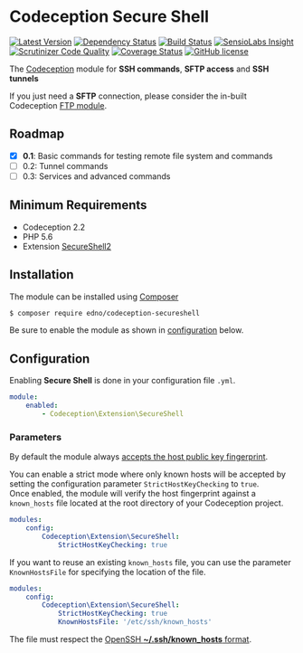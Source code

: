 # Codeception Secure Shell

[![Latest Version](https://img.shields.io/packagist/v/edno/codeception-secureshell.svg?style=flat-square)](https://packagist.org/packages/edno/codeception-secureshell)
[![Dependency Status](https://www.versioneye.com/user/projects/5763240c0735400035b94e9f/badge.svg?style=flat-square)](https://www.versioneye.com/user/projects/5763240c0735400035b94e9f)
[![Build Status](https://img.shields.io/travis/edno/codeception-secureshell.svg?style=flat-square)](https://travis-ci.org/edno/codeception-secureshell)
[![SensioLabs Insight](https://img.shields.io/sensiolabs/i/ff1e8b7c-36be-449f-9ce5-092968b2cda5.svg?style=flat-square)](https://insight.sensiolabs.com/projects/ff1e8b7c-36be-449f-9ce5-092968b2cda5)
[![Scrutinizer Code Quality](https://img.shields.io/scrutinizer/g/edno/codeception-secureshell.svg?style=flat-square)](https://scrutinizer-ci.com/g/edno/codeception-secureshell/?branch=master)
[![Coverage Status](https://img.shields.io/coveralls/edno/codeception-secureshell.svg?style=flat-square)](https://coveralls.io/github/edno/codeception-secureshell?branch=master)
[![GitHub license](https://img.shields.io/badge/license-MIT-blue.svg?style=flat-square)](https://raw.githubusercontent.com/edno/codeception-secureshell/master/LICENSE)

The [Codeception](http://codeception.com/) module for **SSH commands**, **SFTP access** and **SSH tunnels**

If you just need a **SFTP** connection, please consider the in-built Codeception [FTP module](http://codeception.com/docs/modules/FTP).

## Roadmap
- [x] **0.1**: Basic commands for testing remote file system and commands
- [ ] 0.2: Tunnel commands
- [ ] 0.3: Services and advanced commands

## Minimum Requirements
- Codeception 2.2
- PHP 5.6
- Extension [SecureShell2](http://www.php.net/ssh2)

## Installation
The module can be installed using [Composer](https://getcomposer.org)

```bash
$ composer require edno/codeception-secureshell
```

Be sure to enable the module as shown in
[configuration](#configuration) below.

## Configuration
Enabling **Secure Shell** is done in your configuration file `.yml`.

```yaml
module:
    enabled:
        - Codeception\Extension\SecureShell
```

### Parameters
By default the module always [accepts the host public key fingerprint](https://en.wikibooks.org/wiki/Guide_to_Unix/Explanations/Connecting_to_Remote_Unix#Accepting_the_Key_Fingerprint).  

You can enable a strict mode where only known hosts will be accepted by setting the configuration parameter `StrictHostKeyChecking` to `true`.  
Once enabled, the module will verify the host fingerprint against a `known_hosts` file located at the root directory of your Codeception project.
```yaml
modules:
    config:
        Codeception\Extension\SecureShell:
            StrictHostKeyChecking: true
```
If you want to reuse an existing `known_hosts` file, you can use the parameter `KnownHostsFile` for specifying the location of the file.
```yaml
modules:
    config:
        Codeception\Extension\SecureShell:
            StrictHostKeyChecking: true
            KnownHostsFile: '/etc/ssh/known_hosts'
```
The file must respect the [OpenSSH **~/.ssh/known_hosts** format](https://en.wikibooks.org/wiki/OpenSSH/Client_Configuration_Files#.7E.2F.ssh.2Fknown_hosts).
